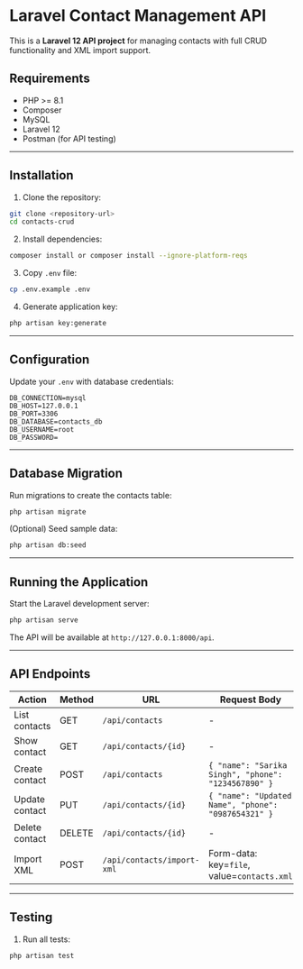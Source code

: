 # Laravel Contact Management API

This is a **Laravel 12 API project** for managing contacts with full CRUD functionality and XML import support.

## Requirements

-   PHP >= 8.1
-   Composer
-   MySQL
-   Laravel 12
-   Postman (for API testing)

---

## Installation

1. Clone the repository:

```bash
git clone <repository-url>
cd contacts-crud
```

2. Install dependencies:

```bash
composer install or composer install --ignore-platform-reqs
```

3. Copy `.env` file:

```bash
cp .env.example .env
```

4. Generate application key:

```bash
php artisan key:generate
```

---

## Configuration

Update your `.env` with database credentials:

```dotenv
DB_CONNECTION=mysql
DB_HOST=127.0.0.1
DB_PORT=3306
DB_DATABASE=contacts_db
DB_USERNAME=root
DB_PASSWORD=
```

---

## Database Migration

Run migrations to create the contacts table:

```bash
php artisan migrate
```

(Optional) Seed sample data:

```bash
php artisan db:seed
```

---

## Running the Application

Start the Laravel development server:

```bash
php artisan serve
```

The API will be available at `http://127.0.0.1:8000/api`.

---

## API Endpoints

| Action         | Method | URL                        | Request Body                                        |
| -------------- | ------ | -------------------------- | --------------------------------------------------- |
| List contacts  | GET    | `/api/contacts`            | -                                                   |
| Show contact   | GET    | `/api/contacts/{id}`       | -                                                   |
| Create contact | POST   | `/api/contacts`            | `{ "name": "Sarika Singh", "phone": "1234567890" }` |
| Update contact | PUT    | `/api/contacts/{id}`       | `{ "name": "Updated Name", "phone": "0987654321" }` |
| Delete contact | DELETE | `/api/contacts/{id}`       | -                                                   |
| Import XML     | POST   | `/api/contacts/import-xml` | Form-data: key=`file`, value=`contacts.xml`         |

---

## Testing

1. Run all tests:

```bash
php artisan test
```
